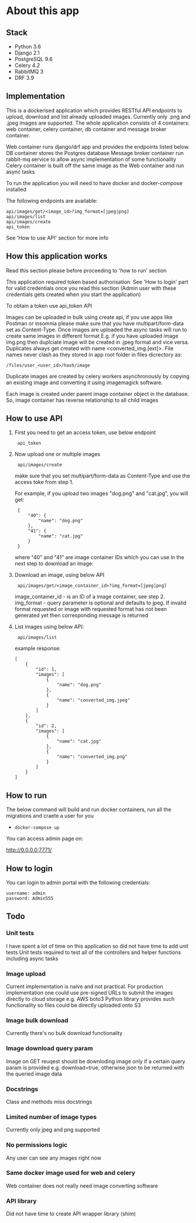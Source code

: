 # About this app

## Stack

*  Python 3.6
*  Django 2.1
*  PostgreSQL 9.6
*  Celery 4.2
*  RabbitMQ 3
*  DRF 3.9

## Implementation

This is a dockerised application which provides RESTful API endpoints to upload, download and list
already uploaded images. Currently only .png and .jpeg images are supported. The whole application
consists of 4 containers: web container, celery container, db container and message broker container.

Web container runs django/drf app and provides the endpoints listed below.
DB container stores the Postgres database
Message broker container run rabbit-mq service to allow async implementation of
some functionality
Celery container is built off the same image as the Web container and run async tasks

To run the application you will need to have docker and docker-compose installed

The following endpoints are available:


    api/images/get/<image_id>?img_format=[jpeg|png]
    api/images/list
    api/images/create
    api_token

See 'How to use API' section for more info

## How this application works

Read this section please before proceeding to 'how to run' section

This application required token based authorisation. See 'How to login' part for
valid credentials once you read this section (Admin user with these credentials gets
created when you start the application)

To obtain a token use api_token API

Images can be uploaded in bulk using create api, if you use apps like Postman or insomnia
please make sure that you have multipart/form-data set as Content-Type.
Once images are uploaded the async tasks will run to create same images in different format
E.g. if you have uploaded image img.png then duplciate image will be created in .jpeg format
and vice versa. Duplicates always get created with name <converted_img.[ext]>. File names never
clash as they stored in app root folder in files dicrectory as:

    /files/user_<user_id>/hash/image

Duplicate images are created by celery workers asynchronously by copying an existing image and
converting it using imagemagick software.

Each image is created under parent image container object in the database. So, image container
has reverse relationship to all child images

## How to use API

1) First you need to get an access token, use below endpoint

        api_token

2) Now upload one or multiple images

        api/images/create

    make sure that you set multipart/form-data as Content-Type and use the access toke
    from step 1.

    For example, if you upload two images "dog.png" and "cat.jpg", you will get:

        {
            "40": {
                "name": "dog.png"
            },
            "41": {
                "name": "cat.jpg"
            }
        }

    where "40" and "41" are image container IDs which you can use in the next step to download
    an image:

3) Download an image, using below API

        api/images/get/<image_container_id>?img_format=[jpeg|png]

    image_container_id - is an ID of a image container, see step 2. img_format - query
    parameter is optional and defaults to jpeg. If invalid format requested or image
    with requested format has not been generated yet then corresponding message is returned

4) List images using below API:
    
        api/images/list

    example response:

    ```
    [
        {
            "id": 1,
            "images": [
                {
                    "name": "dog.png"
                },
                {
                    "name": "converted_img.jpeg"
                }
            ]
        },
        {
            "id": 2,
            "images": [
                {
                    "name": "cat.jpg"
                },
                {
                    "name": "converted_img.png"
                }
            ]
        }
    ]
    ```


## How to run

The below command will build and run docker containers, run all the migrations
and craete a user for you

- `docker-compose up`

You can access admin page on:

http://0.0.0.0:7771/


## How to login

You can login to admin portal with the following credentials:

    username: admin
    password: Admin555

## Todo

### Unit tests
I have spent a lot of time on this application so did not have time to add unit tests
Unit tests required to test all of the controllers and helper functions including async
tasks

### Image upload
Current implementation is naive and not practical. For production implementation one
could use pre-signed URLs to submit the images directly to cloud storage e.g. AWS boto3
Python library provides such functionality so files could be directly uploaded onto S3

### Image bulk download
Currently there's no bulk download functionality

### Image download query param
Image on GET reuqest should be downloding image only if a certain query param is
provided e.g. download=true, otherwise json to be returned with the queried image data

### Docstrings
Class and methods miss docstrings

### Limited number of image types
Currently only jpeg and png supported

### No permissions logic
Any user can see any images right now

### Same docker image used for web and celery
Web container does not really need image converting software

### API library
Did not have time to create API wrapper library (shim)
